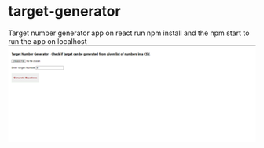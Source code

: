 # target-generator
Target number generator app on react
run npm install and the npm start to run the app on localhost
![Screenshot](https://github.com/abdulsamea/target-generator/blob/main/at-1.PNG)


